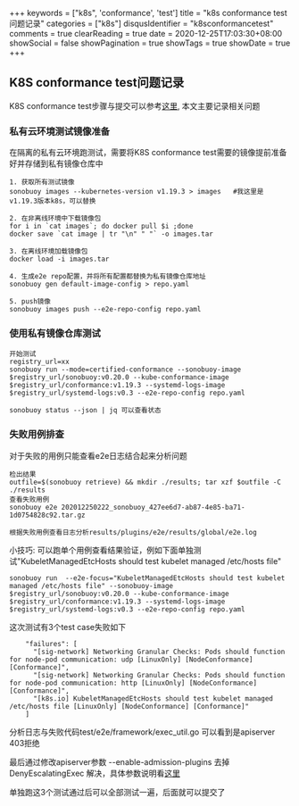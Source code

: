 +++
keywords = ["k8s", 'conformance', 'test']
title = "k8s conformance test问题记录"
categories = ["k8s"]
disqusIdentifier = "k8sconformancetest"
comments = true
clearReading = true
date = 2020-12-25T17:03:30+08:00 
showSocial = false
showPagination = true
showTags = true
showDate = true
+++

## K8S conformance test问题记录

K8S conformance test步骤与提交可以参考[这里](https://github.com/cncf/k8s-conformance/blob/master/instructions.md), 本文主要记录相关问题

### 私有云环境测试镜像准备

在隔离的私有云环境跑测试，需要将K8S conformance test需要的镜像提前准备好并存储到私有镜像仓库中

```
1. 获取所有测试镜像
sonobuoy images --kubernetes-version v1.19.3 > images   #我这里是v1.19.3版本k8s，可以替换

2. 在非离线环境中下载镜像包
for i in `cat images`; do docker pull $i ;done
docker save `cat image | tr "\n" " "` -o images.tar

3. 在离线环境加载镜像包
docker load -i images.tar

4. 生成e2e repo配置，并将所有配置都替换为私有镜像仓库地址
sonobuoy gen default-image-config > repo.yaml

5. push镜像
sonobuoy images push --e2e-repo-config repo.yaml
```

### 使用私有镜像仓库测试

```
开始测试
registry_url=xx
sonobuoy run --mode=certified-conformance --sonobuoy-image $registry_url/sonobuoy:v0.20.0 --kube-conformance-image $registry_url/conformance:v1.19.3 --systemd-logs-image $registry_url/systemd-logs:v0.3 --e2e-repo-config repo.yaml

sonobuoy status --json | jq 可以查看状态
```

### 失败用例排查

对于失败的用例只能查看e2e日志结合起来分析问题

```
检出结果
outfile=$(sonobuoy retrieve) && mkdir ./results; tar xzf $outfile -C ./results
查看失败用例
sonobuoy e2e 202012250222_sonobuoy_427ee6d7-ab87-4e85-ba71-1d0754828c92.tar.gz

根据失败用例查看日志分析results/plugins/e2e/results/global/e2e.log
```

小技巧: 可以跑单个用例查看结果验证，例如下面单独测试"KubeletManagedEtcHosts should test kubelet managed /etc/hosts file"

```
sonobuoy run  --e2e-focus="KubeletManagedEtcHosts should test kubelet managed /etc/hosts file" --sonobuoy-image $registry_url/sonobuoy:v0.20.0 --kube-conformance-image $registry_url/conformance:v1.19.3 --systemd-logs-image $registry_url/systemd-logs:v0.3 --e2e-repo-config repo.yaml
```

这次测试有3个test case失败如下

```
    "failures": [
      "[sig-network] Networking Granular Checks: Pods should function for node-pod communication: udp [LinuxOnly] [NodeConformance] [Conformance]",
      "[sig-network] Networking Granular Checks: Pods should function for node-pod communication: http [LinuxOnly] [NodeConformance] [Conformance]",
      "[k8s.io] KubeletManagedEtcHosts should test kubelet managed /etc/hosts file [LinuxOnly] [NodeConformance] [Conformance]"
    ]
```

分析日志与失败代码test/e2e/framework/exec_util.go 可以看到是apiserver 403拒绝

最后通过修改apiserver参数 --enable-admission-plugins 去掉  DenyEscalatingExec 解决，具体参数说明看[这里](https://kubernetes.io/docs/reference/access-authn-authz/admission-controllers/#denyescalatingexec)

单独跑这3个测试通过后可以全部测试一遍，后面就可以提交了
